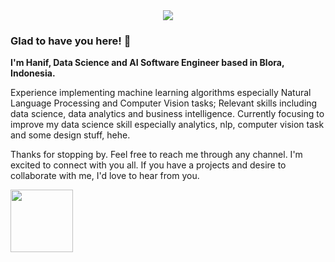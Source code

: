 <div align="center"><a href="#"><img src="https://github.com/user-attachments/assets/81a3a860-7d67-4f36-acee-ae43ca7cdb7b"></a></div>


### **Glad to have you here! 👋**

**I'm Hanif, Data Science and AI Software Engineer based in Blora, Indonesia.**

Experience implementing machine learning algorithms especially Natural Language Processing and Computer Vision tasks; Relevant skills including data science, data analytics and business intelligence. Currently focusing to improve my data science skill especially analytics, nlp, computer vision task and some design stuff, hehe. 

Thanks for stopping by. Feel free to reach me through any channel. I'm excited to connect with you all. If you have a projects and desire to collaborate with me, I'd love to hear from you.

<a href="https://hanifabdlh.now.sh" target="_blank">
  <img src="https://github.com/user-attachments/assets/9b84db48-b7c1-4da7-b9ee-e8ec639c54e0" width="100px">
</a>

<!-- **Support Me:**
<a href="https://sociabuzz.com/hanifabdlh"><img src="https://images.g2crowd.com/uploads/product/image/large_detail/large_detail_9077f7bd765069670bb60e47263a661f/sociabuzz.png" height="36"></a>
<a href="https://paypal.me/hanifabdlh?country.x=ID&locale.x=id_ID"><img src="https://encrypted-tbn0.gstatic.com/images?q=tbn:ANd9GcTgSBHKRqUgc9yKaKOBRcRv0fq2IWmmSh3WpA&usqp=CAU" height="36"></a>
<a href="https://buymeacoffee.com/hanifabdlh"><img src="https://jessa.blog/wp-content/uploads/2021/06/bmc-button.png" height="36"></a> -->
